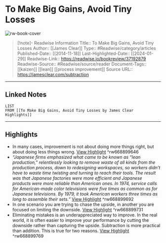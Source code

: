 # To Make Big Gains, Avoid Tiny Losses

![rw-book-cover](https://jamesclear.com/wp-content/uploads/2014/11/Curves.jpg)
<br>
>[!note]- Readwise Information
>Title:: To Make Big Gains, Avoid Tiny Losses
>Author:: [[James Clear]]
>Type:: #Readwise/category/articles
>Published-Date:: [[2014-11-18]]
>Last-Highlighted-Date:: [[2024-01-29]]
>Readwise-Link:: https://readwise.io/bookreview/37192879
>Readwise-Source:: #Readwise/source/reader
>Document-Tags:: [[kaizen]] [[lean]] [[process improvement]] 
>Source URL:: https://jamesclear.com/subtraction
--- 

## Linked Notes
```dataview
LIST
FROM [[To Make Big Gains, Avoid Tiny Losses by James Clear Highlights]]
```

---

## Highlights
- In many cases, improvement is not about doing more things right, but about doing less things wrong. [View Highlight](https://readwise.io/open/668899646) ^rw668899646
- *“Japanese firms emphasized what came to be known as “lean production,” relentlessly looking to remove waste of all kinds from the production process, down to redesigning workspaces, so workers didn’t have to waste time twisting and turning to reach their tools. The result was that Japanese factories were more efficient and Japanese products were more reliable than American ones. In 1974, service calls for American-made color televisions were five times as common as for Japanese televisions. By 1979, it took American workers three times as long to assemble their sets.”* [View Highlight](https://readwise.io/open/668899692) ^rw668899692
- In one scenario you are trying to chase the upside, in another you are focused on limiting the downside. [View Highlight](https://readwise.io/open/668899731) ^rw668899731
- Eliminating mistakes is an underappreciated way to improve. In the real world, it is often easier to improve your performance by cutting the downside rather than capturing the upside. Subtraction is more practical than addition. This is true for two reasons. [View Highlight](https://readwise.io/open/668899769) ^rw668899769
